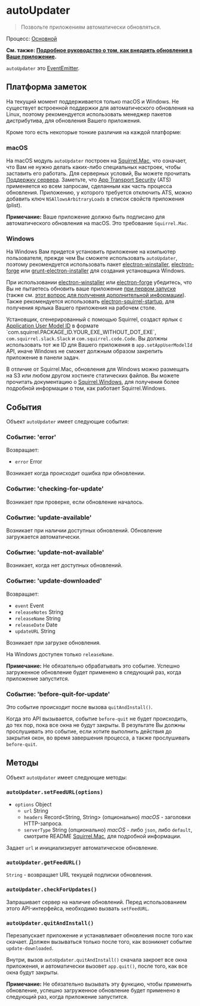 # autoUpdater

> Позвольте приложениям автоматически обновляться.

Процесс: [Основной](../glossary.md#main-process)

**См. также: [Подробное руководство о том, как внедрять обновления в Ваше приложение](../tutorial/updates.md).**

`autoUpdater` это [EventEmitter](https://nodejs.org/api/events.html#events_class_eventemitter).

## Платформа заметок

На текущий момент поддерживается только macOS и Windows. Не существует встроенной поддержки для автоматического обновления на Linux, поэтому рекомендуется использовать менеджер пакетов дистрибутива, для обновления Вашего приложения.

Кроме того есть некоторые тонкие различия на каждой платформе:

### macOS

На macOS модуль `autoUpdater` построен на [Squirrel.Mac](https://github.com/Squirrel/Squirrel.Mac), что означает, что Вам не нужно делать каких-либо специальных настроек, чтобы заставить его работать. Для серверных условий, Вы можете прочитать [Поддержку сервера](https://github.com/Squirrel/Squirrel.Mac#server-support). Заметьте, что [App Transport Security](https://developer.apple.com/library/content/documentation/General/Reference/InfoPlistKeyReference/Articles/CocoaKeys.html#//apple_ref/doc/uid/TP40009251-SW35) (ATS) применяется ко всем запросам, сделанным как часть процесса обновления. Приложению, у которого требуется отключить ATS, можно добавить ключ `NSAllowsArbitraryLoads` в список свойств приложения (plist).

**Примечание:** Ваше приложение должно быть подписано для автоматического обновления на macOS. Это требование `Squirrel.Mac`.

### Windows

На Windows Вам придется установить приложение на компьютер пользователя, прежде чем Вы сможете использовать `autoUpdater`, поэтому рекомендуется использовать пакет [electron-winstaller](https://github.com/electron/windows-installer), [electron-forge](https://github.com/electron-userland/electron-forge) или [grunt-electron-installer](https://github.com/electron/grunt-electron-installer) для создания установщика Windows.

При использовании [electron-winstaller](https://github.com/electron/windows-installer) или [electron-forge](https://github.com/electron-userland/electron-forge) убедитесь, что Вы не пытаетесь обновить ваше приложение [при первом запуске](https://github.com/electron/windows-installer#handling-squirrel-events) (также см. [этот вопрос для получения дополнительной информации](https://github.com/electron/electron/issues/7155)). Также рекомендуется использовать [electron-squirrel-startup](https://github.com/mongodb-js/electron-squirrel-startup), для получения ярлыка Вашего приложения на рабочем столе.

Установщик, сгенерированный с помощью Squirrel, создаст ярлык с [Application User Model ID](https://msdn.microsoft.com/en-us/library/windows/desktop/dd378459(v=vs.85).aspx) в формате `com.squirrel.PACKAGE_ID.YOUR_EXE_WITHOUT_DOT_EXE`, `com.squirrel.slack.Slack` и `com.squirrel.code.Code`. Вы должны использовать тот же ID для Вашего приложения в `app.setAppUserModelId` API, иначе Windows не сможет должным образом закрепить приложение в панели задач.

В отличие от Squirrel.Mac, обновления для Windows можно размещать на S3 или любом другом хостинге статических файлов. Вы можете прочитать документацию о [Squirrel.Windows](https://github.com/Squirrel/Squirrel.Windows), для получения более подробной информации о том, как работает Squirrel.Windows.

## События

Объект `autoUpdater` имеет следующие события:

### Событие: 'error'

Возвращает:

* `error` Error

Возникает когда происходит ошибка при обновлении.

### Событие: 'checking-for-update'

Возникает при проверке, если обновление началось.

### Событие: 'update-available'

Возникает при наличии доступных обновлений. Обновление загружается автоматически.

### Событие: 'update-not-available'

Возникает, когда нет доступных обновлений.

### Событие: 'update-downloaded'

Возвращает:

* `event` Event
* `releaseNotes` String
* `releaseName` String
* `releaseDate` Date
* `updateURL` String

Возникает при загрузке обновления.

На Windows доступен только `releaseName`.

**Примечание:** Не обязательно обрабатывать это событие. Успешно загруженное обновление будет применено в следующий раз, когда приложение запустится.

### Событие: 'before-quit-for-update'

Это событие происходит после вызова `quitAndInstall()`.

Когда это API вызывается, событие `before-quit` не будет происходить, до тех пор, пока все окна не будут закрыты. В результате Вы должны прослушивать это событие, если хотите выполнить действия до закрытия окон, во время завершения процесса, а также прослушивать `before-quit`.

## Методы

Объект `autoUpdater` имеет следующие методы:

### `autoUpdater.setFeedURL(options)`

* `options` Object 
  * `url` String
  * `headers` Record<String, String> (опционально) *macOS* - заголовки HTTP-запроса.
  * `serverType` String (опционально) *macOS* - либо `json`, либо `default`, смотрите README [Squirrel.Mac](https://github.com/Squirrel/Squirrel.Mac), для подробной информации.

Задает `url` и инициализирует автоматическое обновление.

### `autoUpdater.getFeedURL()`

`String` - возвращает URL текущей подписки обновления.

### `autoUpdater.checkForUpdates()`

Запрашивает сервер на наличие обновлений. Перед использованием этого API-интерфейса, необходимо вызвать `setFeedURL`.

### `autoUpdater.quitAndInstall()`

Перезапускает приложение и устанавливает обновления после того как скачает. Должен вызываться только после того, как возникнет событие `update-downloaded`.

Внутри, вызов `autoUpdater.quitAndInstall()` сначала закроет все окна приложения, и автоматически вызовет `app.quit()`, после того, как все окна будут закрыты.

**Примечание:** Не обязательно вызывать эту функцию, чтобы применить обновление, успешно загруженное обновление будет применено в следующий раз, когда приложение запустится.